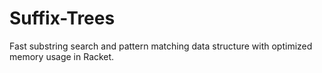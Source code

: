 # Suffix-Trees
Fast substring search and pattern matching data structure with optimized memory usage in Racket.
